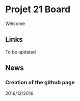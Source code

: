 # Projet 21 Board
Welcome

## Links
To be updated

## News

### Creation of the github page
2016/12/2016

